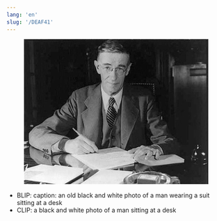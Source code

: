 ```yaml
---
lang: 'en'
slug: '/DEAF41'
---
```



<figure>

![87640C.png](./../.././docs/assets/87640C.png)


</figure>

- BLIP: caption: an old black and white photo of a man wearing a suit sitting at a desk
- CLIP: a black and white photo of a man sitting at a desk

<head>
  <html lang="en-US"/>
</head>
